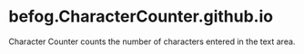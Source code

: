 # befog.CharacterCounter.github.io
Character Counter counts the number of characters entered in the text area.
